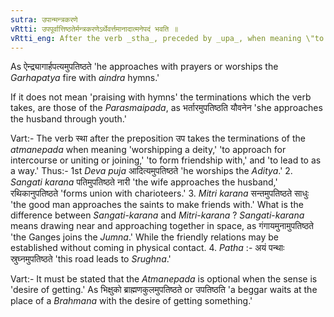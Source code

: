 ```yaml
---
sutra: उपान्मन्त्रकरणे
vRtti: उपपूर्वात्तिष्ठतेर्मन्त्रकरणेऽर्थेवर्त्तमानादात्मनेपदं भवति ॥
vRtti_eng: After the verb _stha_, preceded by _upa_, when meaning \"to adore,\" the _Atmanepada_ affix is used.
---
```

As ऐन्द्र्यागार्हपत्यमुपतिष्ठते 'he approaches with prayers or worships the _Garhapatya_ fire with _aindra_ hymns.'

If it does not mean 'praising with hymns' the terminations which the verb takes, are those of the _Parasmaipada_, as भर्तारमुपतिष्ठति यौवनेन 'she approaches the husband through youth.'

Vart:- The verb स्था after the preposition उप takes the terminations of the _atmanepada_ when meaning 'worshipping a deity,' 'to approach for intercourse or uniting or joining,' 'to form friendship with,' and 'to lead to as a way.' Thus:- 1st _Deva_ _puja_ आदित्यमुपतिष्ठते 'he worships the _Aditya_.' 2. _Sangati_ _karana_ पतिमुपतिष्ठते नारी 'the wife approaches the husband,' रथिकानुपतिष्ठते 'forms union with charioteers.' 3. _Mitri_ _karana_ सन्तमुपतिष्ठते साधुः 'the good man approaches the saints to make friends with.' What is the difference between _Sangati_-_karana_ and _Mitri_-_karana_ ? _Sangati_-_karana_ means drawing near and approaching together in space, as गंगायमुनामुपतिष्ठते 'the Ganges joins the _Jumna_.' While the friendly relations may be established without coming in physical contact. 4. _Patha_ :- अयं पन्थाः स्रुघ्नमुपतिष्ठते 'this road leads to _Srughna_.'

Vart:- It must be stated that the _Atmanepada_ is optional when the sense is 'desire of getting.' As भिक्षुको ब्राह्मणकुलमुपतिष्ठते or उपतिष्ठति 'a beggar waits at the place of a _Brahmana_ with the desire of getting something.'
